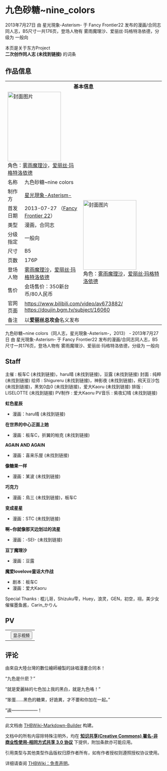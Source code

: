 # 九色砂糖~nine_colors

<!-- source html: G:\repos\THBWiki-Markdown-Builder\THBWikiMarkdown\Temp\main\0\09\ns0%3A%E4%B9%9D%E8%89%B2%E7%A0%82%E7%B3%96%7Enine_colors.html -->

2013年7月27日 由 星光現象-Asterism- 于 Fancy Frontier22 发布的漫画/合同志同人志，B5尺寸一共176页，登场人物有 雾雨魔理沙、爱丽丝·玛格特洛依德，分级为 一般向

本页是关于东方Project  
 **二次创作同人志 (未找到链接)** 的词条
## 作品信息

<table><tbody><tr><th colspan="3">基本信息</th></tr><tr><td class="cover-artwork-mobile" colspan="2"><a href="./文件-九色砂糖~nine_colors封面.jpg.md" class="image" title="封面图片"><img alt="封面图片" src="https://upload.thwiki.cc/thumb/e/e7/%E4%B9%9D%E8%89%B2%E7%A0%82%E7%B3%96~nine_colors%E5%B0%81%E9%9D%A2.jpg/171px-%E4%B9%9D%E8%89%B2%E7%A0%82%E7%B3%96~nine_colors%E5%B0%81%E9%9D%A2.jpg" decoding="async" loading="lazy" width="171" height="224" srcset="https://upload.thwiki.cc/thumb/e/e7/%E4%B9%9D%E8%89%B2%E7%A0%82%E7%B3%96~nine_colors%E5%B0%81%E9%9D%A2.jpg/257px-%E4%B9%9D%E8%89%B2%E7%A0%82%E7%B3%96~nine_colors%E5%B0%81%E9%9D%A2.jpg 1.5x, https://upload.thwiki.cc/thumb/e/e7/%E4%B9%9D%E8%89%B2%E7%A0%82%E7%B3%96~nine_colors%E5%B0%81%E9%9D%A2.jpg/343px-%E4%B9%9D%E8%89%B2%E7%A0%82%E7%B3%96~nine_colors%E5%B0%81%E9%9D%A2.jpg 2x" data-file-width="475" data-file-height="620"></a><div class="cover-char">角色：<a href="./雾雨魔理沙.md" title="雾雨魔理沙">雾雨魔理沙</a>，<a href="./爱丽丝·玛格特洛依德.md" title="爱丽丝·玛格特洛依德">爱丽丝·玛格特洛依德</a></div></td>
</tr><tr><td class="label">名称</td><td colspan="2"> 九色砂糖~nine colors </td></tr><tr><td class="label">制作方</td><td><a href="./星光現象-Asterism-.md" title="星光現象-Asterism-">星光現象-Asterism-</a></td><td class="cover-artwork" rowspan="8" style="min-width:224px;"><a href="./文件-九色砂糖~nine_colors封面.jpg.md" class="image" title="封面图片"><img alt="封面图片" src="https://upload.thwiki.cc/thumb/e/e7/%E4%B9%9D%E8%89%B2%E7%A0%82%E7%B3%96~nine_colors%E5%B0%81%E9%9D%A2.jpg/171px-%E4%B9%9D%E8%89%B2%E7%A0%82%E7%B3%96~nine_colors%E5%B0%81%E9%9D%A2.jpg" decoding="async" loading="lazy" width="171" height="224" srcset="https://upload.thwiki.cc/thumb/e/e7/%E4%B9%9D%E8%89%B2%E7%A0%82%E7%B3%96~nine_colors%E5%B0%81%E9%9D%A2.jpg/257px-%E4%B9%9D%E8%89%B2%E7%A0%82%E7%B3%96~nine_colors%E5%B0%81%E9%9D%A2.jpg 1.5x, https://upload.thwiki.cc/thumb/e/e7/%E4%B9%9D%E8%89%B2%E7%A0%82%E7%B3%96~nine_colors%E5%B0%81%E9%9D%A2.jpg/343px-%E4%B9%9D%E8%89%B2%E7%A0%82%E7%B3%96~nine_colors%E5%B0%81%E9%9D%A2.jpg 2x" data-file-width="475" data-file-height="620"></a><div class="cover-char">角色：<a href="./雾雨魔理沙.md" title="雾雨魔理沙">雾雨魔理沙</a>，<a href="./爱丽丝·玛格特洛依德.md" title="爱丽丝·玛格特洛依德">爱丽丝·玛格特洛依德</a></div></td>
</tr><tr><td class="label">首发日期</td><td>2013-07-27&#160;（<a href="/展会作品列表?e=Fancy+Frontier%2322">Fancy Frontier 22</a>）</td></tr><tr><td class="label">类型</td><td>漫画，合同志</td></tr><tr><td class="label">分级指定</td><td>一般向</td></tr><tr><td class="label">尺寸</td><td>B5</td></tr><tr><td class="label">页数</td><td>176P</td></tr><tr><td class="label">登场人物</td><td><a href="./雾雨魔理沙.md" title="雾雨魔理沙">雾雨魔理沙</a>，<a href="./爱丽丝·玛格特洛依德.md" title="爱丽丝·玛格特洛依德">爱丽丝·玛格特洛依德</a></td></tr><tr><td class="label">售价</td><td>会场售价：350新台币/80人民币</td></tr>
<tr><td class="label">官网页面</td><td colspan="2"><a rel="nofollow" class="external free" href="https://www.bilibili.com/video/av673882/">https://www.bilibili.com/video/av673882/</a><br><a rel="nofollow" class="external free" href="https://doujin.bgm.tv/subject/16060">https://doujin.bgm.tv/subject/16060</a></td></tr><tr><td class="label">备注</td><td colspan="2">以<b>爱丽丝总攻会</b>名义发布</td></tr></tbody></table>

九色砂糖~nine colors（同人志，星光現象-Asterism-，2013） - 2013年7月27日 由 星光現象-Asterism- 于 Fancy Frontier22 发布的漫画/合同志同人志，B5尺寸一共176页，登场人物有 雾雨魔理沙、爱丽丝·玛格特洛依德，分级为 一般向
## Staff
主催
: 板车C (未找到链接)，haru晴 (未找到链接)，豆露 (未找到链接)
封面
: 纯粹 (未找到链接)
绘师
: Shigureru (未找到链接)，神影夜 (未找到链接)，飛天豆沙包 (未找到链接)，黑気0血0 (未找到链接)，爱大Kaoru (未找到链接)
排版
: LISELOTTE (未找到链接)
PV制作
: 爱大Kaoru
PV音乐
: 紫夜幻晴 (未找到链接)

  
 **虹色星辰** 
  

- 漫画：haru晴 (未找到链接)

  
 **在世界的中心正面上她** 
  

- 漫画：板车C，折翼的帕克 (未找到链接)

  
 **AGAIN AND AGAIN** 
  

- 漫画：喜来乐屋 (未找到链接)

  
 **像糖果一样** 
  

- 漫画：某波 (未找到链接)

  
 **巧克力** 
  

- 漫画：鳥三 (未找到链接)，板车C

  
 **变成星星** 
  

- 漫画：STC (未找到链接)

  
 **啊~你就像那天边划过的流星** 
  

- 漫画：-SEI- (未找到链接)

  
 **豆丁魔理沙** 
  

- 漫画：豆露

  
 **魔爱lovelove童话大作战** 
  

- 剧本：板车C
- 漫画：爱大Kaoru

Special Thanks
: 棍儿哥，Shizuku雫，Huey，浪灵，GEN，初空，祤，美少女催催墨鱼酱，Carin_かりん

## PV
  


  

<table>
<tr><th style="text-align: center;"><a class="bilibili-title external text" target="_blank" rel="nofollow" style="margin: 0 0.4em 0 0.2em;"></a><input type="button" class="bilibili-toggle" value="显示视频" style="float: right;"></th></tr>
<tr class="bilibili-video" style="display: none;"><td></td></tr>
</table>





## 评论

  
由來自大陸台灣的數位繪師繪製的詠唱漫畫合同本！  

  

“九色是什麽？”  

“就是愛麗絲的七色加上我的黑白，就是九色咯！”  

“笨蛋……黑色的糖果，好詭異，才不要和你加在一起。”  

“誒——————！
  







---

此文档由 [THBWiki-Markdown-Builder](https://github.com/Delsin-Yu/THBWiki-Markdown-Builder) 构建。

文档中的所有内容除特殊注明外，均在 [**知识共享(Creative Commons) 署名-非商业性使用-相同方式共享 3.0 协议**](https://creativecommons.org/licenses/by-sa/3.0/deed.zh-hans) 下提供，附加条款亦可能应用。

引用类型与其他类型作品版权归原作者所有，如有作者授权则遵照授权协议使用。

详细请查阅 [THBWiki：免责声明](https://thbwiki.cc/THBWiki:%E5%85%8D%E8%B4%A3%E5%A3%B0%E6%98%8E)。

